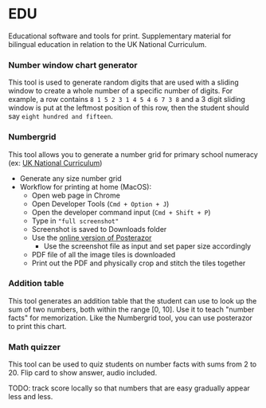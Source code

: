 # EDU

Educational software and tools for print. Supplementary material for bilingual education in relation to the UK National Curriculum.

### Number window chart generator

This tool is used to generate random digits that are used with a sliding window to create a whole number of a specific number of digits.
For example, a row contains `8 1 5 2 3 1 4 5 4 6 7 3 8` and a 3 digit sliding window is put at the leftmost position of this row, then the student should say `eight hundred and fifteen`.


### Numbergrid

This tool allows you to generate a number grid for primary school numeracy (ex: [UK National Curriculum](https://www.gov.uk/government/publications/teaching-mathematics-in-primary-schools))

- Generate any size number grid
- Workflow for printing at home (MacOS):
    - Open web page in Chrome
    - Open Developer Tools (`Cmd + Option + J`)
    - Open the developer command input (`Cmd + Shift + P`)
    - Type in `"full screenshot"`
    - Screenshot is saved to Downloads folder
    - Use the [online version of Posterazor](https://posterazor.sourceforge.io/online)
        - Use the screenshot file as input and set paper size accordingly
    - PDF file of all the image tiles is downloaded
    - Print out the PDF and physically crop and stitch the tiles together

### Addition table

This tool generates an addition table that the student can use to look up the sum of two numbers, both within the range [0, 10]. Use it to teach "number facts" for memorization.
Like the Numbergrid tool, you can use posterazor to print this chart.

### Math quizzer

This tool can be used to quiz students on number facts with sums from 2 to 20. Flip card to show answer, audio included. 

TODO: track score locally so that numbers that are easy gradually appear less and less.